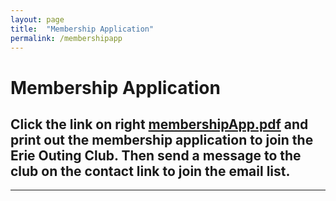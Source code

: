 ```yaml
---
layout: page
title:  "Membership Application"
permalink: /membershipapp
---
```


# Membership Application


## Click the link on right  [membershipApp.pdf](assets/pdf/membershipApp.pdf) and print out the membership application to join the Erie Outing Club. Then send a message to the club on the contact link to join the email list.




 



__________________________________________________________________________
